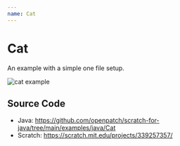 ```yaml
---
name: Cat
---
```


# Cat

An example with a simple one file setup.

![cat example](/assets/cat.gif)

## Source Code

- Java: https://github.com/openpatch/scratch-for-java/tree/main/examples/java/Cat
- Scratch: https://scratch.mit.edu/projects/339257357/